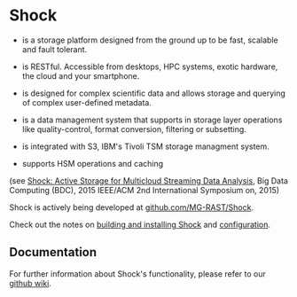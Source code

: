 
# Shock

-  is a storage platform designed from the ground up to be fast, scalable and fault tolerant.

- is RESTful. Accessible from desktops, HPC systems, exotic hardware, the cloud and your smartphone.

- is designed for complex scientific data and allows storage and querying of complex user-defined metadata.   

- is a data management system that supports in storage layer operations like quality-control, format conversion, filtering or subsetting.

- is integrated with S3, IBM's Tivoli TSM storage managment system.

- supports HSM operations and caching

(see [Shock: Active Storage for Multicloud Streaming Data Analysis](http://ieeexplore.ieee.org/abstract/document/7406331/), Big Data Computing (BDC), 2015 IEEE/ACM 2nd International Symposium on, 2015)


Shock is actively being developed at [github.com/MG-RAST/Shock](https://github.com/MG-RAST/Shock).

Check out the notes  on [building and installing Shock](./building.md) and [configuration](./configuration.md).


Documentation
-------------
For further information about Shock's functionality, please refer to our [github wiki](https://github.com/MG-RAST/Shock/docs/).

